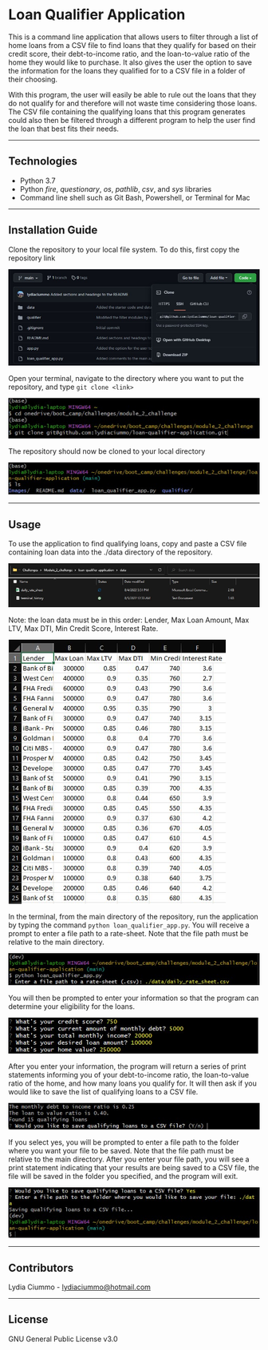 # Loan Qualifier Application

This is a command line application that allows users to filter through a list of home loans from a CSV file to find loans that they qualify for based on their credit score, their debt-to-income ratio, and the loan-to-value ratio of the home they would like to purchase. It also gives the user the option to save the information for the loans they qualified for to a CSV file in a folder of their choosing.

With this program, the user will easily be able to rule out the loans that they do not qualify for and therefore will not waste time considering those loans. The CSV file containing the qualifying loans that this program generates could also then be filtered through a different program to help the user find the loan that best fits their needs.

---

## Technologies

* Python 3.7
* Python *fire*, *questionary*, *os*, *pathlib*, *csv*, and *sys* libraries
* Command line shell such as Git Bash, Powershell, or Terminal for Mac


---

## Installation Guide

Clone the repository to your local file system. To do this, first copy the repository link

![an image showing where to copy the repository link from the GitHub website](./Images/copy_repository_link.jpg)

Open your terminal, navigate to the directory where you want to put the repository, and type `git clone <link>`

![an image showing how to clone the repository from the terminal](./Images/clone_repo_in_terminal.jpg)

The repository should now be cloned to your local directory

![an image showing the cloned repository](./Images/cloned_repo.jpg)

---

## Usage

To use the application to find qualifying loans, copy and paste a CSV file containing loan data into the ./data directory of the repository. 

![an image showing the location of daily_rate_sheet.csv in file explorer](./Images/data_folder.jpg)

Note: the loan data must be in this order: Lender, Max Loan Amount, Max LTV, Max DTI, Min Credit Score, Interest Rate.

![an image showing the required format for the CSV file](./Images/daily_rate_sheet.jpg)

In the terminal, from the main directory of the repository, run the application by typing the command `python loan_qualifier_app.py`. You will receive a prompt to enter a file path to a rate-sheet. Note that the file path must be relative to the main directory.

![an image showing the prompt to enter a file path to a rate sheet](./Images/enter_file_path.jpg)

You will then be prompted to enter your information so that the program can determine your eligibility for the loans.

![an image showing the user entering their info](./Images/applicant_info.jpg)

After you enter your information, the program will return a series of print statements informing you of your debt-to-income ratio, the loan-to-value ratio of the home, and how many loans you qualify for. It will then ask if you would like to save the list of qualifying loans to a CSV file.

![an image showing the print statements and saving prompt](./Images/print_statements.jpg)

If you select yes, you will be prompted to enter a file path to the folder where you want your file to be saved. Note that the file path must be relative to the main directory.
After you enter your file path, you will see a print statement indicating that your results are being saved to a CSV file, the file will be saved in the folder you specified, and the program will exit.

![an image showing the last part of the program](./Images/saved_path.jpg)

---

## Contributors

Lydia Ciummo - lydiaciummo@hotmail.com

---

## License

GNU General Public License v3.0